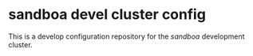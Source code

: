 # sandboa devel cluster config

This is a develop configuration repository for the *sandboa* development cluster.

